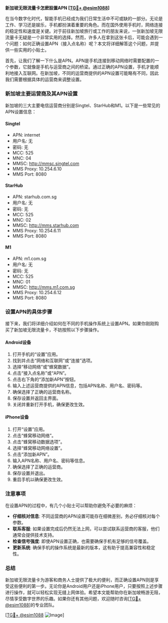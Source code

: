 **新加坡无限流量卡怎麽設置APN [[TG💪+ @esim1088](https://t.me/s/esim1088)]**

在当今数字化时代，智能手机已经成为我们日常生活中不可或缺的一部分。无论是工作、学习还是娱乐，手机都扮演着重要的角色。而在国外使用手机时，网络连接的稳定性和速度是关键。对于前往新加坡旅行或工作的朋友来说，一张新加坡无限流量卡无疑是一个非常实用的选择。然而，许多人在拿到这张卡后，可能会遇到一个问题：如何正确设置APN（接入点名称）呢？本文将详细解答这个问题，并提供一些实用的小贴士。

首先，让我们了解一下什么是APN。APN是手机连接到移动网络时需要配置的一个参数，它就像是手机与运营商之间的桥梁。通过正确的APN设置，手机才能顺利地接入互联网。在新加坡，不同的运营商提供的APN设置可能略有不同，因此我们需要根据具体的运营商来调整设置。

### 新加坡主要运营商及其APN设置

新加坡的三大主要电信运营商分别是Singtel、StarHub和M1。以下是一些常见的APN设置信息：

#### Singtel
- APN: internet
- 用户名: 无
- 密码: 无
- MCC: 525
- MNC: 04
- MMSC: http://mmsc.singtel.com
- MMS Proxy: 10.254.6.10
- MMS Port: 8080

#### StarHub
- APN: starhub.com.sg
- 用户名: 无
- 密码: 无
- MCC: 525
- MNC: 02
- MMSC: http://mms.starhub.com
- MMS Proxy: 10.254.6.11
- MMS Port: 8080

#### M1
- APN: m1.com.sg
- 用户名: 无
- 密码: 无
- MCC: 525
- MNC: 01
- MMSC: http://mms.m1.com.sg
- MMS Proxy: 10.254.6.12
- MMS Port: 8080

### 设置APN的具体步骤

接下来，我们将详细介绍如何在不同的手机操作系统上设置APN。如果你刚刚购买了新加坡无限流量卡，不妨按照以下步骤操作。

#### Android设备
1. 打开手机的“设置”应用。
2. 找到并点击“网络和互联网”或“连接”选项。
3. 选择“移动网络”或“蜂窝数据”。
4. 点击“接入点名称”或“APN”。
5. 点击右下角的“添加新APN”按钮。
6. 输入上述运营商提供的APN信息，包括APN名称、用户名、密码等。
7. 确保选择了正确的运营商名称。
8. 保存设置并返回主界面。
9. 关闭并重新打开手机，确保更改生效。

#### iPhone设备
1. 打开“设置”应用。
2. 点击“蜂窝移动网络”。
3. 点击“蜂窝移动数据选项”。
4. 选择“蜂窝移动网络设置”。
5. 点击“添加新APN”。
6. 输入APN名称、用户名、密码等信息。
7. 确保选择了正确的运营商。
8. 保存设置并退出。
9. 重启手机以确保更改生效。

### 注意事项

在设置APN的过程中，有几个小贴士可以帮助你避免不必要的麻烦：
- **仔细核对信息**: 不同运营商的APN设置可能存在细微差别，务必仔细核对每个参数。
- **联系客服**: 如果设置完成后仍然无法上网，可以尝试联系运营商的客服，他们通常会提供技术支持。
- **检查信号强度**: 即使APN设置正确，也需要确保手机有足够的信号覆盖。
- **更新系统**: 确保手机的操作系统是最新的版本，这有助于提高兼容性和稳定性。

### 总结

新加坡无限流量卡为游客和商务人士提供了极大的便利，而正确设置APN则是享受这些便利的第一步。无论你是Android用户还是iPhone用户，只要按照上述步骤进行操作，就可以轻松实现无缝上网体验。希望本文能帮助你在新加坡畅游无阻，尽情享受数字世界的乐趣。如果你还有其他问题，欢迎随时咨询[[TG💪+ @esim1088](https://t.me/s/esim1088)]的专业团队。

[[TG💪+ @esim1088](https://t.me/s/esim1088) ![Image](https://i.postimg.cc/4NQfJmqS/Snipaste-2025-05-13-00-14-12.png)]